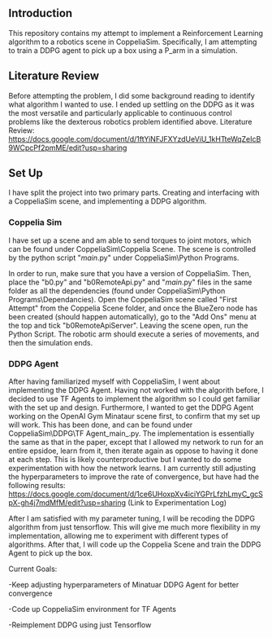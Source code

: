 ## Introduction 
This repository contains my attempt to implement a Reinforcement Learning algorithm to a robotics scene in CoppeliaSim. Specifically, I am attempting to train a DDPG agent to pick up a box using a P_arm in a simulation. 
## Literature Review
Before attempting the problem, I did some background reading to identify what algorithm I wanted to use. I ended up settling on the DDPG as it was the most versatile and particularly applicable to continuous control problems like the dexterous robotics problem identified above.
Literature Review:
https://docs.google.com/document/d/1ftYiNFJFXYzdUeViU_1kHTteWqZeIcB9WCpcPf2pmME/edit?usp=sharing

## Set Up
I have split the project into two primary parts. Creating and interfacing with a CoppeliaSim scene, and implementing a DDPG algorithm.

### Coppelia Sim
I have set up a scene and am able to send torques to joint motors, which can be found under CoppeliaSim\Coppelia Scene. The scene is controlled by the python script "_main_.py" under CoppeliaSim\Python Programs. 

In order to run, make sure that you have a version of CoppeliaSim. Then, place the "b0.py" and "b0RemoteApi.py" and "_main_.py" files in the same folder as all the dependencies (found under CoppeliaSim\Python Programs\Dependancies). Open the CoppeliaSim scene called "First Attempt" from the Coppelia Scene folder, and once the BlueZero node has been created (should happen automatically), go to the "Add Ons" menu at the top and tick "b0RemoteApiServer". Leaving the scene open, run the Python Script. The robotic arm should execute a series of movements, and then the simulation ends.

### DDPG Agent
After having familiarized myself with CoppeliaSim, I went about implementing the DDPG Agent. Having not worked with the algorith before, I decided to use TF Agents to implement the algorithm so I could get familiar with the set up and design. Furthermore, I wanted to get the DDPG Agent working on the OpenAI Gym Minataur scene first, to confirm that my set up will work.
This has been done, and can be found under CoppeliaSim\DDPG\TF Agent\_main_.py. The implementation is essentially the same as that in the paper, except that I allowed my network to run for an entire epsidoe, learn from it, then iterate again as oppose to having it done at each step. This is likely counterproductive but I wanted to do some experimentation with how the network learns. I am currently still adjusting the hyperparameters to improve the rate of convergence, but have had the following results:
https://docs.google.com/document/d/1ce6UHoxpXv4iciYGPrLfzhLmyC_gcSpX-gh4j7mdMfM/edit?usp=sharing (Link to Experimentation Log)

After I am satisfied with my parameter tuning, I will be recoding the DDPG algorithm from just tensorflow. This will give me much more flexibility in my implementation, allowing me to experiment with different types of algorithms. After that, I will code up the Coppelia Scene and train the DDPG Agent to pick up the box.


Current Goals:

-Keep adjusting hyperparameters of Minatuar DDPG Agent for better convergence

-Code up CoppeliaSim environment for TF Agents

-Reimplement DDPG using just Tensorflow
